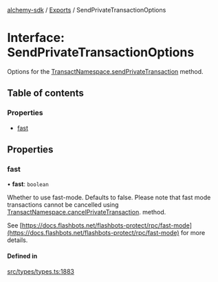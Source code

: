 [alchemy-sdk](../README.md) / [Exports](../modules.md) / SendPrivateTransactionOptions

# Interface: SendPrivateTransactionOptions

Options for the [TransactNamespace.sendPrivateTransaction](../classes/TransactNamespace.md#sendprivatetransaction) method.

## Table of contents

### Properties

- [fast](SendPrivateTransactionOptions.md#fast)

## Properties

### fast

• **fast**: `boolean`

Whether to use fast-mode. Defaults to false. Please note that fast mode
transactions cannot be cancelled using
[TransactNamespace.cancelPrivateTransaction](../classes/TransactNamespace.md#cancelprivatetransaction). method.

See [https://docs.flashbots.net/flashbots-protect/rpc/fast-mode](https://docs.flashbots.net/flashbots-protect/rpc/fast-mode) for
more details.

#### Defined in

[src/types/types.ts:1883](https://github.com/alchemyplatform/alchemy-sdk-js/blob/c7197b9/src/types/types.ts#L1883)
